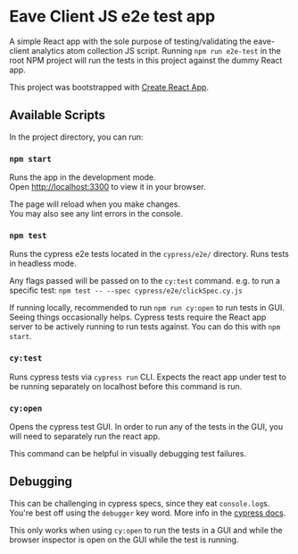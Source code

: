 # Eave Client JS e2e test app

A simple React app with the sole purpose of testing/validating the eave-client analytics atom collection JS script.
Running `npm run e2e-test` in the root NPM project will run the tests in this project against the dummy React app.

This project was bootstrapped with [Create React App](https://github.com/facebook/create-react-app).

## Available Scripts

In the project directory, you can run:

### `npm start`

Runs the app in the development mode.\
Open [http://localhost:3300](http://localhost:3300) to view it in your browser.

The page will reload when you make changes.\
You may also see any lint errors in the console.

### `npm test`

Runs the cypress e2e tests located in the `cypress/e2e/` directory. Runs tests in headless mode.

Any flags passed will be passed on to the `cy:test` command. e.g. to run a specific test: `npm test -- --spec cypress/e2e/clickSpec.cy.js`

If running locally, recommended to run `npm run cy:open` to run tests in GUI. Seeing things occasionally helps.
Cypress tests require the React app server to be actively running to run tests against. You can do this with `npm start`.

### `cy:test`

Runs cypress tests via `cypress run` CLI. Expects the react app under test to be running separately on localhost
before this command is run.

### `cy:open`

Opens the cypress test GUI. In order to run any of the tests in the GUI, you will need to separately run
the react app.

This command can be helpful in visually debugging test failures.

## Debugging

This can be challenging in cypress specs, since they eat `console.log`s. You're best off using
the `debugger` key word. More info in the [cypress docs](https://docs.cypress.io/guides/guides/debugging).

This only works when using `cy:open` to run the tests in a GUI and while the browser inspector is open
on the GUI while the test is running.
